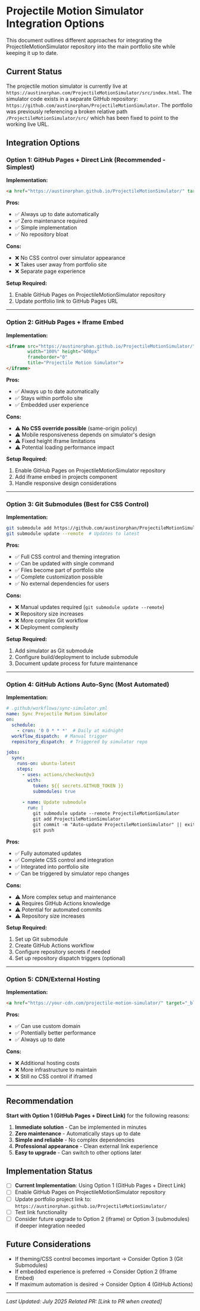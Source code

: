 # Projectile Motion Simulator Integration Options

This document outlines different approaches for integrating the ProjectileMotionSimulator repository into the main portfolio site while keeping it up to date.

## Current Status
The projectile motion simulator is currently live at `https://austinorphan.com/ProjectileMotionSimulator/src/index.html`. The simulator code exists in a separate GitHub repository: `https://github.com/austinorphan/ProjectileMotionSimulator`. The portfolio was previously referencing a broken relative path `/ProjectileMotionSimulator/src/` which has been fixed to point to the working live URL.

## Integration Options

### Option 1: GitHub Pages + Direct Link (Recommended - Simplest)
**Implementation:**
```html
<a href="https://austinorphan.github.io/ProjectileMotionSimulator/" target="_blank">
```

**Pros:**
- ✅ Always up to date automatically
- ✅ Zero maintenance required
- ✅ Simple implementation
- ✅ No repository bloat

**Cons:**
- ❌ No CSS control over simulator appearance
- ❌ Takes user away from portfolio site
- ❌ Separate page experience

**Setup Required:**
1. Enable GitHub Pages on ProjectileMotionSimulator repository
2. Update portfolio link to GitHub Pages URL

---

### Option 2: GitHub Pages + Iframe Embed
**Implementation:**
```html
<iframe src="https://austinorphan.github.io/ProjectileMotionSimulator/" 
        width="100%" height="600px" 
        frameborder="0"
        title="Projectile Motion Simulator">
</iframe>
```

**Pros:**
- ✅ Always up to date automatically
- ✅ Stays within portfolio site
- ✅ Embedded user experience

**Cons:**
- ⚠️ **No CSS override possible** (same-origin policy)
- ⚠️ Mobile responsiveness depends on simulator's design
- ⚠️ Fixed height iframe limitations
- ⚠️ Potential loading performance impact

**Setup Required:**
1. Enable GitHub Pages on ProjectileMotionSimulator repository
2. Add iframe embed in projects component
3. Handle responsive design considerations

---

### Option 3: Git Submodules (Best for CSS Control)
**Implementation:**
```bash
git submodule add https://github.com/austinorphan/ProjectileMotionSimulator.git ProjectileMotionSimulator
git submodule update --remote  # Updates to latest
```

**Pros:**
- ✅ Full CSS control and theming integration
- ✅ Can be updated with single command
- ✅ Files become part of portfolio site
- ✅ Complete customization possible
- ✅ No external dependencies for users

**Cons:**
- ❌ Manual updates required (`git submodule update --remote`)
- ❌ Repository size increases
- ❌ More complex Git workflow
- ❌ Deployment complexity

**Setup Required:**
1. Add simulator as Git submodule
2. Configure build/deployment to include submodule
3. Document update process for future maintenance

---

### Option 4: GitHub Actions Auto-Sync (Most Automated)
**Implementation:**
```yaml
# .github/workflows/sync-simulator.yml
name: Sync Projectile Motion Simulator
on:
  schedule:
    - cron: '0 0 * * *'  # Daily at midnight
  workflow_dispatch:  # Manual trigger
  repository_dispatch:  # Triggered by simulator repo

jobs:
  sync:
    runs-on: ubuntu-latest
    steps:
      - uses: actions/checkout@v3
        with:
          token: ${{ secrets.GITHUB_TOKEN }}
          submodules: true
      
      - name: Update submodule
        run: |
          git submodule update --remote ProjectileMotionSimulator
          git add ProjectileMotionSimulator
          git commit -m "Auto-update ProjectileMotionSimulator" || exit 0
          git push
```

**Pros:**
- ✅ Fully automated updates
- ✅ Complete CSS control and integration
- ✅ Integrated into portfolio site
- ✅ Can be triggered by simulator repo changes

**Cons:**
- ⚠️ More complex setup and maintenance
- ⚠️ Requires GitHub Actions knowledge
- ⚠️ Potential for automated commits
- ⚠️ Repository size increases

**Setup Required:**
1. Set up Git submodule
2. Create GitHub Actions workflow
3. Configure repository secrets if needed
4. Set up repository dispatch triggers (optional)

---

### Option 5: CDN/External Hosting
**Implementation:**
```html
<a href="https://your-cdn.com/projectile-motion-simulator/" target="_blank">
```

**Pros:**
- ✅ Can use custom domain
- ✅ Potentially better performance
- ✅ Always up to date

**Cons:**
- ❌ Additional hosting costs
- ❌ More infrastructure to maintain
- ❌ Still no CSS control if iframed

---

## Recommendation

**Start with Option 1 (GitHub Pages + Direct Link)** for the following reasons:

1. **Immediate solution** - Can be implemented in minutes
2. **Zero maintenance** - Automatically stays up to date
3. **Simple and reliable** - No complex dependencies
4. **Professional appearance** - Clean external link experience
5. **Easy to upgrade** - Can switch to other options later

## Implementation Status

- [ ] **Current Implementation**: Using Option 1 (GitHub Pages + Direct Link)
- [ ] Enable GitHub Pages on ProjectileMotionSimulator repository
- [ ] Update portfolio project link to: `https://austinorphan.github.io/ProjectileMotionSimulator/`
- [ ] Test link functionality
- [ ] Consider future upgrade to Option 2 (iframe) or Option 3 (submodules) if deeper integration needed

## Future Considerations

- If theming/CSS control becomes important → Consider Option 3 (Git Submodules)
- If embedded experience is preferred → Consider Option 2 (Iframe Embed)
- If maximum automation is desired → Consider Option 4 (GitHub Actions)

---

*Last Updated: July 2025*
*Related PR: [Link to PR when created]*